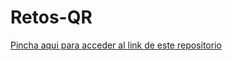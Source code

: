 # Retos-QR

[Pincha aqui para acceder al link de este repositorio](https://github.com/rnoguer22/Retos-QR.git)
